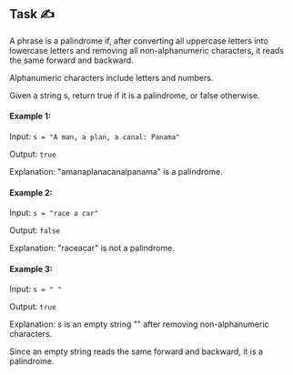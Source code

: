 ## Task ✍
A phrase is a palindrome if, after converting all uppercase letters into lowercase letters and removing all non-alphanumeric characters, it reads the same forward and backward. 

Alphanumeric characters include letters and numbers.

Given a string s, return true if it is a palindrome, or false otherwise.

#### Example 1:
Input: ```s = "A man, a plan, a canal: Panama"```

Output: ```true```

Explanation: "amanaplanacanalpanama" is a palindrome.

#### Example 2:
Input: ```s = "race a car"```

Output: ```false```

Explanation: "raceacar" is not a palindrome.

#### Example 3:
Input: ```s = " "```

Output: ```true```

Explanation: s is an empty string "" after removing non-alphanumeric characters.

Since an empty string reads the same forward and backward, it is a palindrome.

